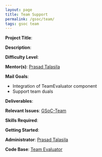 ```yaml
---
layout: page
title: Team Support
permalink: /gsoc/team/
tags: gsoc team
---
```

**Project Title**:

**Description**:

**Difficulty Level**:

**Mentor(s)**: [Prasad Talasila](https://github.com/prasadtalasila)

**Mail Goals**:
* Integration of TeamEvaluator component
* Support team duals

**Deliverables**:

**Relevant Issues**: [GSoC-Team](https://github.com/AutolabJS/TeamEvaluator/issues)

**Skills Required**:

**Getting Started**:

**Administrator**: [Prasad Talasila](http://prasad.talasila.in)

**Code Base**: [Team Evaluator](https://github.com/AutolabJS/TeamEvaluator/tree/dev)
